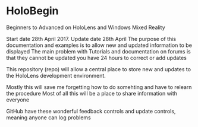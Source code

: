 # HoloBegin
Beginners to Advanced on HoloLens and Windows Mixed Reality

Start date 28th April 2017. Update date 28th April 
The purpose of this documentation and examples is to allow new and updated information to be displayed
The main problem with Tutorials and documentation on forums is that they cannot be updated you have 24 hours to correct or add updates

This repository (repo) will allow a central place to store new and updates to the HoloLens development environment.

Mostly this will save me forgetting how to do somehting and have to relearn the procedure
Most of all this will be a place to share information with everyone

GitHub have these wonderful feedback controls and update controls, meaning anyone can log problems
